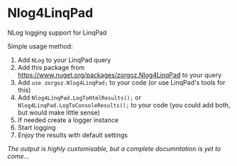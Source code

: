 # Nlog4LinqPad
NLog logging support for LinqPad

Simple usage method:
1) Add `NLog` to your LinqPad query
2) Add this package from https://www.nuget.org/packages/zorgoz.Nlog4LinqPad to your query
3) Add `use zorgoz.Nlog4LinqPad;` to your code (or use LinqPad's tools for this)
4) Add `Nlog4LinqPad.LogToHtmlResults();` or `Nlog4LinqPad.LogToConsoleResults();` to your code (you could add both, but would make little sense)
5) If needed create a logger instance
6) Start logging
7) Enjoy the results with default settings

_The output is highly customisable, but a complete documntation is yet to come..._

